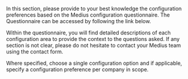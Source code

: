 In this section, please provide to your best knowledge the configuration preferences based on the Medius configuration questionnaire. The Questionnaire can be accessed by following the link below. 

Within the questionnaire, you will find detailed descriptions of each configuration area to provide the context to the questions asked. If any section is not clear, please do not hesitate to contact your Medius team using the contact form. 

Where specified, choose a single configuration option and if applicable, specify a configuration preference per company in scope.
